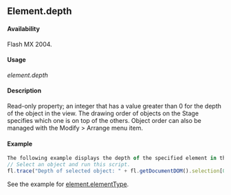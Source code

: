 ## Element.depth

#### Availability

Flash MX 2004.

#### Usage

*element.depth*

#### Description

Read-only property; an integer that has a value greater than 0 for the depth of the object in the view. The drawing order of objects on the Stage specifies which one is on top of the others. Object order can also be managed with the Modify > Arrange menu item.

#### Example

```javascript
The following example displays the depth of the specified element in the Output panel:
// Select an object and run this script.
fl.trace("Depth of selected object: " + fl.getDocumentDOM().selection[0].depth);
```
See the example for [element.elementType](../Element_object/element1.md).